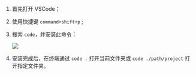 1. 首先打开 VSCode；

2. 使用快捷键 `command+shift+p` ;

3. 搜索 `code`，并安装此命令：

    ![](/AllFiles/AI_IDE/VSCode/命令行VSCode打开文件夹/images/001.png)

4. 安装完成后，在终端通过 `code .` 打开当前文件夹或  `code ./path/project` 打开指定文件夹。
